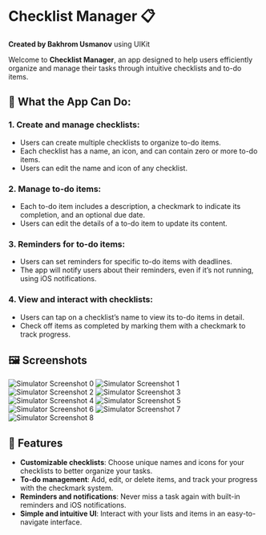 # Checklist Manager 📋
**Created by Bakhrom Usmanov** using UIKit

Welcome to **Checklist Manager**, an app designed to help users efficiently organize and manage their tasks through intuitive checklists and to-do items.

## 📱 What the App Can Do:

### 1. **Create and manage checklists**:
   - Users can create multiple checklists to organize to-do items.
   - Each checklist has a name, an icon, and can contain zero or more to-do items.
   - Users can edit the name and icon of any checklist.

### 2. **Manage to-do items**:
   - Each to-do item includes a description, a checkmark to indicate its completion, and an optional due date.
   - Users can edit the details of a to-do item to update its content.

### 3. **Reminders for to-do items**:
   - Users can set reminders for specific to-do items with deadlines.
   - The app will notify users about their reminders, even if it’s not running, using iOS notifications.

### 4. **View and interact with checklists**:
   - Users can tap on a checklist’s name to view its to-do items in detail.
   - Check off items as completed by marking them with a checkmark to track progress.

## 🖼️ Screenshots

![Simulator Screenshot 0](Simulator%20Screenshot%20-%200.png)
![Simulator Screenshot 1](Simulator%20Screenshot%20-%201.png)
![Simulator Screenshot 2](Simulator%20Screenshot%20-%202.png)
![Simulator Screenshot 3](Simulator%20Screenshot%20-%203.png)
![Simulator Screenshot 4](Simulator%20Screenshot%20-%204.png)
![Simulator Screenshot 5](Simulator%20Screenshot%20-%205.png)
![Simulator Screenshot 6](Simulator%20Screenshot%20-%206.png)
![Simulator Screenshot 7](Simulator%20Screenshot%20-%207.png)
![Simulator Screenshot 8](Simulator%20Screenshot%20-%208.png)

## 🚀 Features
- **Customizable checklists**: Choose unique names and icons for your checklists to better organize your tasks.
- **To-do management**: Add, edit, or delete items, and track your progress with the checkmark system.
- **Reminders and notifications**: Never miss a task again with built-in reminders and iOS notifications.
- **Simple and intuitive UI**: Interact with your lists and items in an easy-to-navigate interface.
